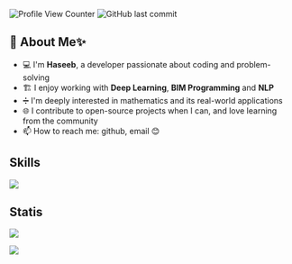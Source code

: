 ![Profile View Counter](https://komarev.com/ghpvc/?username=QuantumNovice)
![GitHub last commit](https://img.shields.io/github/last-commit/QuantumNovice/QuantumNovice)

## 👋 About Me✨

- 💻 I'm **Haseeb**, a developer passionate about coding and problem-solving
- 🏗️ I enjoy working with **Deep Learning**, **BIM Programming** and **NLP**
- ➗ I'm deeply interested in mathematics and its real-world applications
- 🌐 I contribute to open-source projects when I can, and love learning from the community
- 📫 How to reach me: github, email 😊

## Skills

[![](https://skillicons.dev/icons?i=ts,py,cs,vue,rust,cpp,c,html,sass,postgresql,solidjs,flutter,fortran,godot,js,jenkins,docker,p5js)]()

## Statis

![](https://github-profile-summary-cards.vercel.app/api/cards/profile-details?username=QuantumNovice&theme=vue)

![](https://github-profile-trophy.vercel.app/?username=QuantumNovice&theme=algolia)
